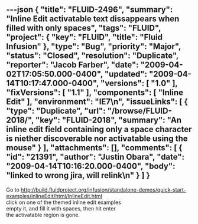 ---json
{
  "title": "FLUID-2496",
  "summary": "Inline Edit activatable text dissappears when filled with only spaces",
  "tags": "FLUID",
  "project": {
    "key": "FLUID",
    "title": "Fluid Infusion"
  },
  "type": "Bug",
  "priority": "Major",
  "status": "Closed",
  "resolution": "Duplicate",
  "reporter": "Jacob Farber",
  "date": "2009-04-02T17:05:50.000-0400",
  "updated": "2009-04-14T10:17:47.000-0400",
  "versions": [
    "1.0"
  ],
  "fixVersions": [
    "1.1"
  ],
  "components": [
    "Inline Edit"
  ],
  "environment": "IE7\n",
  "issueLinks": [
    {
      "type": "Duplicate",
      "url": "/browse/FLUID-2018/",
      "key": "FLUID-2018",
      "summary": "An inline edit field containing only a space character is niether discoverable nor activatable using the mouse"
    }
  ],
  "attachments": [],
  "comments": [
    {
      "id": "21391",
      "author": "Justin Obara",
      "date": "2009-04-14T10:16:20.000-0400",
      "body": "linked to wrong jira, will relink\n"
    }
  ]
}
---
Go to <http://build.fluidproject.org/infusion/standalone-demos/quick-start-examples/inlineEdit/html/InlineEdit.html>\
click on one of the themed inline edit examples\
empty it, and fill it with spaces, then hit enter\
the activatable region is gone.

        